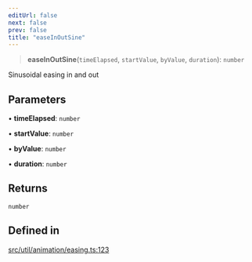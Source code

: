 ```yaml
---
editUrl: false
next: false
prev: false
title: "easeInOutSine"
---
```


> **easeInOutSine**(`timeElapsed`, `startValue`, `byValue`, `duration`): `number`

Sinusoidal easing in and out

## Parameters

• **timeElapsed**: `number`

• **startValue**: `number`

• **byValue**: `number`

• **duration**: `number`

## Returns

`number`

## Defined in

[src/util/animation/easing.ts:123](https://github.com/fabricjs/fabric.js/blob/8748628df7e9de00ba77413bfc3ad9e9fe9d4f30/src/util/animation/easing.ts#L123)

